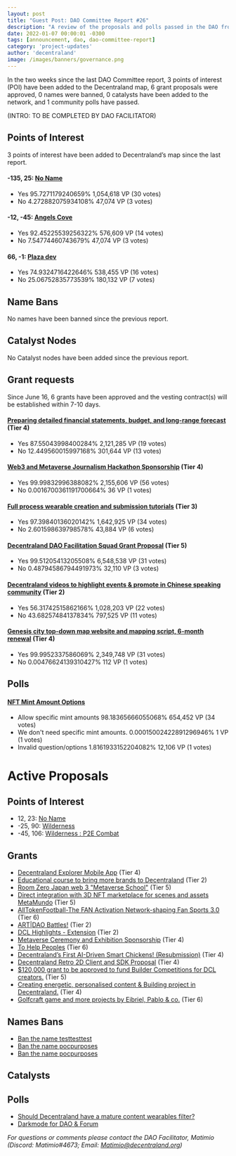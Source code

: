 ```yaml
---
layout: post
title: "Guest Post: DAO Committee Report #26"
description: "A review of the proposals and polls passed in the DAO from June 16 through June 30".
date: 2022-01-07 00:00:01 -0300
tags: [announcement, dao, dao-committee-report]
category: 'project-updates'
author: 'decentraland'
image: /images/banners/governance.png
---
```


In the two weeks since the last DAO Committee report, 3 points of interest (POI) have been added to the Decentraland map, 6 grant proposals were approved, 0 names were banned, 0 catalysts have been added to the network, and 1 community polls have passed.

(INTRO: TO BE COMPLETED BY DAO FACILITATOR)

## Points of Interest
3 points of interest have been added to Decentraland’s map since the last report.


#### -135, 25: [No Name](https://governance.decentraland.org/proposal/?id=e00da1e0-ed27-11ec-aa01-87bd234b340d)

* Yes 95.7271179240659% 1,054,618 VP (30 votes)
* No 4.272882075934108% 47,074 VP (3 votes)


#### -12, -45: [Angels Cove](https://governance.decentraland.org/proposal/?id=e5e51150-ed1a-11ec-aa01-87bd234b340d)

* Yes 92.45225539256322% 576,609 VP (14 votes)
* No 7.54774460743679% 47,074 VP (3 votes)


#### 66, -1: [Plaza dev](https://governance.decentraland.org/proposal/?id=7e425540-eb20-11ec-82d9-d917cdd158ac)

* Yes 74.9324716422646% 538,455 VP (16 votes)
* No 25.06752835773539% 180,132 VP (7 votes)


## Name Bans

No names have been banned since the previous report.

## Catalyst Nodes
No Catalyst nodes have been added since the previous report.


## Grant requests
Since June 16, 6 grants have been approved and the vesting contract(s) will be established within 7-10 days.


#### [Preparing detailed financial statements, budget, and long-range forecast](https://governance.decentraland.org/proposal/?id=a31bfa40-ed02-11ec-aa01-87bd234b340d) (Tier 4)

* Yes 87.55043998400284% 2,121,285 VP (19 votes)
* No 12.449560015997168% 301,644 VP (13 votes)


#### [Web3 and Metaverse Journalism Hackathon Sponsorship](https://governance.decentraland.org/proposal/?id=a735d7c0-eb1f-11ec-82d9-d917cdd158ac) (Tier 4)

* Yes 99.99832996388082% 2,155,606 VP (56 votes)
* No 0.0016700361191700664% 36 VP (1 votes)


#### [Full process wearable creation and submission tutorials](https://governance.decentraland.org/proposal/?id=91ebcb80-e8a5-11ec-82d9-d917cdd158ac) (Tier 3)

* Yes 97.39840136020142% 1,642,925 VP (34 votes)
* No 2.601598639798578% 43,884 VP (6 votes)


#### [Decentraland DAO Facilitation Squad Grant Proposal](https://governance.decentraland.org/proposal/?id=f8b699c0-e810-11ec-82d9-d917cdd158ac) (Tier 5)

* Yes 99.51205413205508% 6,548,538 VP (31 votes)
* No 0.48794586794491973% 32,110 VP (3 votes)


#### [Decentraland videos to highlight events &amp; promote in Chinese speaking community](https://governance.decentraland.org/proposal/?id=9c9aea50-e79e-11ec-82d9-d917cdd158ac) (Tier 2)

* Yes 56.31742515862166% 1,028,203 VP (22 votes)
* No 43.68257484137834% 797,525 VP (11 votes)


#### [Genesis city top-down map website and mapping script, 6-month renewal](https://governance.decentraland.org/proposal/?id=4fad3e80-e74b-11ec-82d9-d917cdd158ac) (Tier 4)

* Yes 99.9952337586069% 2,349,748 VP (31 votes)
* No 0.00476624139310427% 112 VP (1 votes)


## Polls

#### [NFT Mint Amount Options](https://governance.decentraland.org/proposal/?id=f78ecc00-ee39-11ec-aa01-87bd234b340d)

* Allow specific mint amounts 98.18365666055068% 654,452 VP (34 votes)
* We don&#39;t need specific mint amounts. 0.00015002422891296946% 1 VP (1 votes)
* Invalid question/options 1.8161933152204082% 12,106 VP (1 votes)



# Active Proposals

## Points of Interest

* 12, 23: [No Name](https://governance.decentraland.org/proposal/?id=3f7ad9c0-fca2-11ec-a32a-859962cd3c29)
* -25, 90: [Wilderness](https://governance.decentraland.org/proposal/?id=dc1506d0-f8b4-11ec-a32a-859962cd3c29)
* -45, 106: [Wilderness : P2E Combat](https://governance.decentraland.org/proposal/?id=98238870-f8b4-11ec-a32a-859962cd3c29)

## Grants

* [Decentraland Explorer Mobile App](https://governance.decentraland.org/proposal/?id=73b27280-fd23-11ec-a32a-859962cd3c29) (Tier 4)
* [Educational course to bring more brands to Decentraland](https://governance.decentraland.org/proposal/?id=e83685e0-fc85-11ec-a32a-859962cd3c29) (Tier 2)
* [Room Zero Japan web 3 &#34;Metaverse School&#34;](https://governance.decentraland.org/proposal/?id=1dc97780-fc18-11ec-a32a-859962cd3c29) (Tier 5)
* [Direct integration with 3D NFT marketplace for scenes and assets MetaMundo](https://governance.decentraland.org/proposal/?id=6cfbafd0-fbe1-11ec-a32a-859962cd3c29) (Tier 5)
* [AllTokenFootball-The FAN Activation Network-shaping Fan Sports 3.0](https://governance.decentraland.org/proposal/?id=d9340f40-f96a-11ec-a32a-859962cd3c29) (Tier 6)
* [ART|DAO Battles!](https://governance.decentraland.org/proposal/?id=dc2986b0-f958-11ec-a32a-859962cd3c29) (Tier 2)
* [DCL Highlights - Extension](https://governance.decentraland.org/proposal/?id=18f3e990-f8b5-11ec-a32a-859962cd3c29) (Tier 2)
* [Metaverse Ceremony and Exhibition Sponsorship](https://governance.decentraland.org/proposal/?id=aee6d230-f844-11ec-805c-77efd746e6b7) (Tier 4)
* [To Help Peoples](https://governance.decentraland.org/proposal/?id=98c85dc0-f821-11ec-805c-77efd746e6b7) (Tier 6)
* [Decentraland’s First AI-Driven Smart Chickens! (Resubmission)](https://governance.decentraland.org/proposal/?id=44db93f0-f7f2-11ec-805c-77efd746e6b7) (Tier 4)
* [Decentraland Retro 2D Client and SDK Proposal](https://governance.decentraland.org/proposal/?id=1959b490-f726-11ec-805c-77efd746e6b7) (Tier 4)
* [$120,000 grant to be approved to fund Builder Competitions for DCL creators.](https://governance.decentraland.org/proposal/?id=8befa660-f6f2-11ec-805c-77efd746e6b7) (Tier 5)
* [Creating energetic, personalised content &amp; Building project in Decentraland.](https://governance.decentraland.org/proposal/?id=bbf5b1b0-f576-11ec-b5fc-5178246a05ac) (Tier 4)
* [Golfcraft game and more projects by Eibriel, Pablo &amp; co.](https://governance.decentraland.org/proposal/?id=96914860-f311-11ec-aa01-87bd234b340d) (Tier 6)

## Names Bans

* [Ban the name testtesttest](https://governance.decentraland.org/proposal/?id=e1368fa0-fccc-11ec-a32a-859962cd3c29)
* [Ban the name pocpurposes](https://governance.decentraland.org/proposal/?id=c2abcab0-fca3-11ec-a32a-859962cd3c29)
* [Ban the name pocpurposes](https://governance.decentraland.org/proposal/?id=b1c02070-fca3-11ec-a32a-859962cd3c29)

## Catalysts


## Polls

* [Should Decentraland have a mature content wearables filter?](https://governance.decentraland.org/proposal/?id=00b4d480-fd73-11ec-8fbf-839e0f96469a)
* [Darkmode for DAO &amp; Forum](https://governance.decentraland.org/proposal/?id=be808280-fbdd-11ec-a32a-859962cd3c29)

*For questions or comments please contact the DAO Facilitator, Matimio (Discord: Matimio#4673; Email: [Matimio@decentraland.org](mailto:Matimio@decentraland.org))*